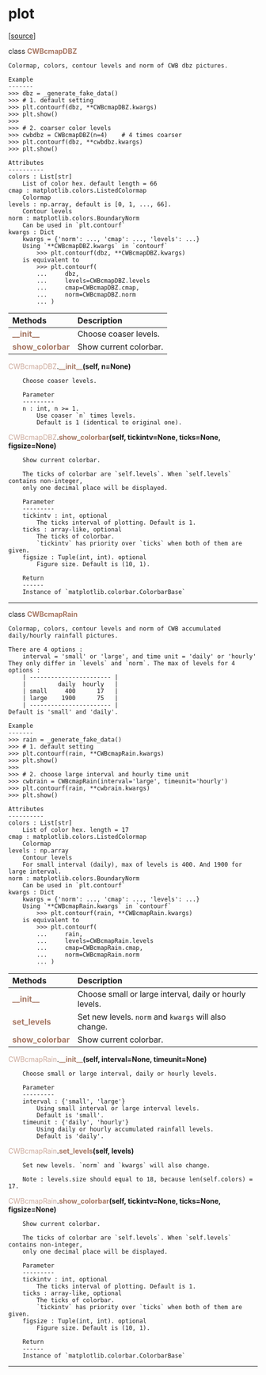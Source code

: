 # plot  

[[source](.././hurricane_tools//plot.py)]  

class <span style="color:#a77864">**CWBcmapDBZ**</span>

    Colormap, colors, contour levels and norm of CWB dbz pictures.
    
    Example
    -------
    >>> dbz = _generate_fake_data()
    >>> # 1. default setting
    >>> plt.contourf(dbz, **CWBcmapDBZ.kwargs)
    >>> plt.show()
    >>> 
    >>> # 2. coarser color levels
    >>> cwbdbz = CWBcmapDBZ(n=4)    # 4 times coarser
    >>> plt.contourf(dbz, **cwbdbz.kwargs)
    >>> plt.show()
    
    Attributes 
    ----------
    colors : List[str]
        List of color hex. default length = 66
    cmap : matplotlib.colors.ListedColormap
        Colormap
    levels : np.array, default is [0, 1, ..., 66].
        Contour levels
    norm : matplotlib.colors.BoundaryNorm
        Can be used in `plt.contourf`
    kwargs : Dict
        kwargs = {'norm': ..., 'cmap': ..., 'levels': ...}
        Using `**CWBcmapDBZ.kwargs` in `contourf`
            >>> plt.contourf(dbz, **CWBcmapDBZ.kwargs)
        is equivalent to 
            >>> plt.contourf(
            ...     dbz, 
            ...     levels=CWBcmapDBZ.levels
            ...     cmap=CWBcmapDBZ.cmap,
            ...     norm=CWBcmapDBZ.norm
            ... )



| Methods | Description |
| :------ | :---------- |
| <font color="#a77864"> **\_\_init\_\_** </font> | Choose coaser levels. |
| <font color="#a77864"> **show\_colorbar** </font> | Show current colorbar. |


<span style="color:#cca99b">CWBcmapDBZ</span>.<span style="color:#a77864">**\_\_init\_\_**</span>**(self, n=None)**

        Choose coaser levels.
        
        Parameter
        ---------
        n : int, n >= 1.
            Use coaser `n` times levels.
            Default is 1 (identical to original one).

  
<span style="color:#cca99b">CWBcmapDBZ</span>.<span style="color:#a77864">**show\_colorbar**</span>**(self, tickintv=None, ticks=None, figsize=None)**

        Show current colorbar.
        
        The ticks of colorbar are `self.levels`. When `self.levels` contains non-integer,
        only one decimal place will be displayed.
        
        Parameter
        ---------
        tickintv : int, optional
            The ticks interval of plotting. Default is 1.
        ticks : array-like, optional
            The ticks of colorbar. 
            `tickintv` has priority over `ticks` when both of them are given.
        figsize : Tuple(int, int). optional
            Figure size. Default is (10, 1).
            
        Return
        ------
        Instance of `matplotlib.colorbar.ColorbarBase`

  
******
class <span style="color:#a77864">**CWBcmapRain**</span>

    Colormap, colors, contour levels and norm of CWB accumulated daily/hourly rainfall pictures.
    
    There are 4 options : 
        interval = 'small' or 'large', and time unit = 'daily' or 'hourly'
    They only differ in `levels` and `norm`. The max of levels for 4 options :
        | ----------------------- |
        |         daily  hourly   |
        | small     400      17   |
        | large    1900      75   |
        | ----------------------- |
    Default is 'small' and 'daily'.
    
    Example
    -------
    >>> rain = _generate_fake_data()
    >>> # 1. default setting
    >>> plt.contourf(rain, **CWBcmapRain.kwargs)
    >>> plt.show()
    >>> 
    >>> # 2. choose large interval and hourly time unit
    >>> cwbrain = CWBcmapRain(interval='large', timeunit='hourly')
    >>> plt.contourf(rain, **cwbrain.kwargs)
    >>> plt.show()
    
    Attributes 
    ----------
    colors : List[str]
        List of color hex. length = 17
    cmap : matplotlib.colors.ListedColormap
        Colormap
    levels : np.array
        Contour levels
        For small interval (daily), max of levels is 400. And 1900 for large interval.
    norm : matplotlib.colors.BoundaryNorm
        Can be used in `plt.contourf`
    kwargs : Dict
        kwargs = {'norm': ..., 'cmap': ..., 'levels': ...}
        Using `**CWBcmapRain.kwargs` in `contourf`
            >>> plt.contourf(rain, **CWBcmapRain.kwargs)
        is equivalent to 
            >>> plt.contourf(
            ...     rain, 
            ...     levels=CWBcmapRain.levels
            ...     cmap=CWBcmapRain.cmap,
            ...     norm=CWBcmapRain.norm
            ... )



| Methods | Description |
| :------ | :---------- |
| <font color="#a77864"> **\_\_init\_\_** </font> | Choose small or large interval, daily or hourly levels. |
| <font color="#a77864"> **set\_levels** </font> | Set new levels. `norm` and `kwargs` will also change. |
| <font color="#a77864"> **show\_colorbar** </font> | Show current colorbar. |


<span style="color:#cca99b">CWBcmapRain</span>.<span style="color:#a77864">**\_\_init\_\_**</span>**(self, interval=None, timeunit=None)**

        Choose small or large interval, daily or hourly levels.
        
        Parameter
        ---------
        interval : {'small', 'large'}
            Using small interval or large interval levels.
            Default is 'small'.
        timeunit : {'daily', 'hourly'}
            Using daily or hourly accumulated rainfall levels.
            Default is 'daily'.

  
<span style="color:#cca99b">CWBcmapRain</span>.<span style="color:#a77864">**set\_levels**</span>**(self, levels)**

        Set new levels. `norm` and `kwargs` will also change.
        
        Note : levels.size should equal to 18, because len(self.colors) = 17.

  
<span style="color:#cca99b">CWBcmapRain</span>.<span style="color:#a77864">**show\_colorbar**</span>**(self, tickintv=None, ticks=None, figsize=None)**

        Show current colorbar.
        
        The ticks of colorbar are `self.levels`. When `self.levels` contains non-integer,
        only one decimal place will be displayed.
        
        Parameter
        ---------
        tickintv : int, optional
            The ticks interval of plotting. Default is 1.
        ticks : array-like, optional
            The ticks of colorbar. 
            `tickintv` has priority over `ticks` when both of them are given.
        figsize : Tuple(int, int). optional
            Figure size. Default is (10, 1).
            
        Return
        ------
        Instance of `matplotlib.colorbar.ColorbarBase`

  
******